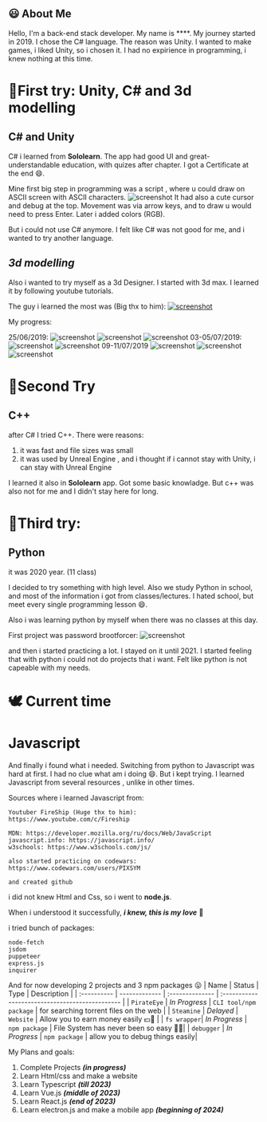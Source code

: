 
## 😃 About Me
Hello, I'm a back-end stack developer. My name is ****.
My journey started in 2019. I chose the C# language. The reason was Unity. 
I wanted to make games, i liked Unity, so i chosen it.
I had no expirience in programming, i knew nothing at this time.

# 🥚First try: Unity, C# and 3d modelling
## **C#** and **Unity**

C# i learned from **Sololearn**.
The app had good UI and great-understandable education, with quizes after chapter.
I got a Certificate at the end 😄.

Mine first big step in programming was a script ,
where u could draw on ASCII screen with ASCII characters.
![screenshot](https://media.discordapp.net/attachments/1032629714088640512/1038563144185942188/unknown.png?width=1249&height=702)
It had also a cute cursor and debug at the top.
Movement was via arrow keys, and to draw u would need to press Enter.
Later i added colors (RGB).

But i could not use C# anymore.
I felt like C# was not good for me, and i wanted to try another language.

## *3d modelling*

Also i wanted to try myself as a 3d Designer.
I started with 3d max. I learned it by following youtube tutorials.

The guy i learned the most was (Big thx to him):
[![screenshot](https://media.discordapp.net/attachments/580394781474160641/1038566178068647996/image.png)](https://www.youtube.com/c/%D0%9A%D1%80%D0%B8%D0%B2%D0%BE%D1%80%D1%83%D0%BA%D0%B8%D0%B9%D0%9C%D0%BE%D0%B4%D0%B5%D0%BB%D0%BB%D0%B5%D1%80)

My progress:

25/06/2019:
![screenshot](https://media.discordapp.net/attachments/590276277320024083/593153130536108042/unknown.png?width=1249&height=702)
![screenshot](https://media.discordapp.net/attachments/590276277320024083/593153200240984076/unknown.png?width=1249&height=702)
![screenshot](https://media.discordapp.net/attachments/590276277320024083/593487066956824576/unknown.png?width=1249&height=702)
03-05/07/2019:
![screenshot](https://media.discordapp.net/attachments/590276277320024083/596007807334219806/PORAARKI.png?width=1249&height=702)
![screenshot](https://media.discordapp.net/attachments/590276277320024083/597531972377509959/unknown.png?width=1249&height=702)
09-11/07/2019
![screenshot](https://media.discordapp.net/attachments/590276277320024083/598249975025238036/unknown.png?width=1249&height=702)
![screenshot](https://media.discordapp.net/attachments/590276277320024083/598939772634791956/unknown.png?width=1249&height=702)
![screenshot](https://media.discordapp.net/attachments/590276277320024083/602934911137218619/optimize.png?width=347&height=702)

# 🐣Second Try
## **C++**
after C# I tried C++. There were reasons:
1) it was fast and file sizes was small
2) it was used by Unreal Engine , and i thought if i cannot stay with Unity, i can stay with Unreal Engine

I learned it also in **Sololearn** app. Got some basic knowladge.
But c++ was also not for me and I didn't stay here for long.

# 🐤Third try: 
## **Python**
it was 2020 year. (11 class)

I decided to try something with high level.
Also we study Python in school, and most of the information i got from classes/lectures.
I hated school, but meet every single programming lesson 😄.

Also i was learning python by myself when there was no classes at this day.

First project was password brootforcer:
![screenshot](https://sun9-48.userapi.com/impg/zvwH9jjsOVIR3HdXNvUokwI34A9asA2INSqStg/-H3dR2LZsLw.jpg?size=676x252&quality=96&sign=df6959d67b974e223f30bfab7cea6abc&type=album)

and then i started practicing a lot. I stayed on it until 2021.
I started feeling that with python i could not do projects that i want.
Felt like python is not capeable with my needs.

# 🕊️ Current time
# **Javascript**

And finally i found what i needed. Switching from python to Javascript was hard at first.
I had no clue what am i doing 😄. But i kept trying.
I learned Javascript from several resources , unlike in other times.

Sources where i learned Javascript from:

```
Youtuber FireShip (Huge thx to him):
https://www.youtube.com/c/Fireship

MDN: https://developer.mozilla.org/ru/docs/Web/JavaScript
javascript.info: https://javascript.info/
w3schools: https://www.w3schools.com/js/

also started practicing on codewars:
https://www.codewars.com/users/PIXSYM

and created github
```
i did not knew Html and Css, so i went to **node.js**.

When i understood it successfully, ***i knew, this is my love*** 💜

i tried bunch of packages:
```
node-fetch
jsdom
puppeteer
express.js
inquirer
```

And for now developing 2 projects and 3 npm packages 😛
| Name        | Status        | Type            | Description                                     |
| :---------- | ------------- | :-------------- | :---------------------------------------------- |
| `PirateEye` | *In Progress* | `CLI tool/npm package` | for searching torrent files on the web |
| `Steamine`  | *Delayed*     | `Website`       | Allow you to earn money easily 💵💸            |
| `fs wrapper`| *In Progress* | `npm package`   | File System has never been so easy 🧙‍♂️|
| `debugger`  | *In Progress* | `npm package`   | allow you to debug things easily|

My Plans and goals:

1. Complete Projects ***(in progress)***
2. Learn Html/css and make a website
3. Learn Typescript ***(till 2023)***
4. Learn Vue.js ***(middle of 2023)***
5. Learn React.js ***(end of 2023)***
6. Learn electron.js and make a mobile app ***(beginning of 2024)***
